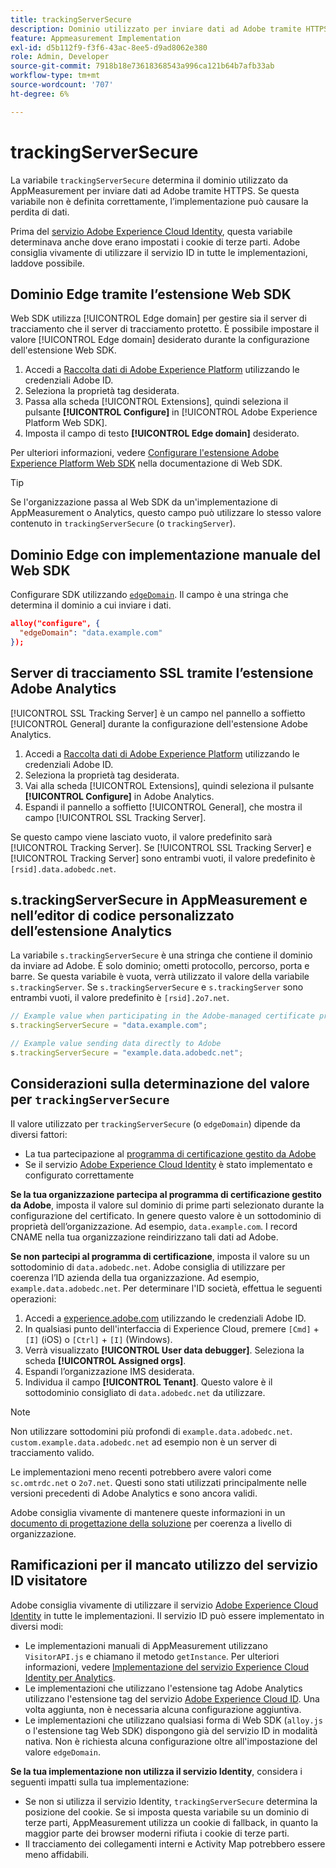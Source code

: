 ```yaml
---
title: trackingServerSecure
description: Dominio utilizzato per inviare dati ad Adobe tramite HTTPS.
feature: Appmeasurement Implementation
exl-id: d5b112f9-f3f6-43ac-8ee5-d9ad8062e380
role: Admin, Developer
source-git-commit: 7918b18e73618368543a996ca121b64b7afb33ab
workflow-type: tm+mt
source-wordcount: '707'
ht-degree: 6%

---
```


# trackingServerSecure

La variabile `trackingServerSecure` determina il dominio utilizzato da AppMeasurement per inviare dati ad Adobe tramite HTTPS. Se questa variabile non è definita correttamente, l’implementazione può causare la perdita di dati.

Prima del [servizio Adobe Experience Cloud Identity](https://experienceleague.adobe.com/en/docs/id-service/using/home), questa variabile determinava anche dove erano impostati i cookie di terze parti. Adobe consiglia vivamente di utilizzare il servizio ID in tutte le implementazioni, laddove possibile.

## Dominio Edge tramite l’estensione Web SDK

Web SDK utilizza [!UICONTROL Edge domain] per gestire sia il server di tracciamento che il server di tracciamento protetto. È possibile impostare il valore [!UICONTROL Edge domain] desiderato durante la configurazione dell&#39;estensione Web SDK.

1. Accedi a [Raccolta dati di Adobe Experience Platform](https://experience.adobe.com/data-collection) utilizzando le credenziali Adobe ID.
1. Seleziona la proprietà tag desiderata.
1. Passa alla scheda [!UICONTROL Extensions], quindi seleziona il pulsante **[!UICONTROL Configure]** in [!UICONTROL Adobe Experience Platform Web SDK].
1. Imposta il campo di testo **[!UICONTROL Edge domain]** desiderato.

Per ulteriori informazioni, vedere [Configurare l&#39;estensione Adobe Experience Platform Web SDK](https://experienceleague.adobe.com/docs/experience-platform/edge/extension/web-sdk-extension-configuration.html?lang=it) nella documentazione di Web SDK.

>[!TIP]
>
>Se l&#39;organizzazione passa al Web SDK da un&#39;implementazione di AppMeasurement o Analytics, questo campo può utilizzare lo stesso valore contenuto in `trackingServerSecure` (o `trackingServer`).

## Dominio Edge con implementazione manuale del Web SDK

Configurare SDK utilizzando [`edgeDomain`](https://experienceleague.adobe.com/en/docs/experience-platform/web-sdk/commands/configure/edgedomain). Il campo è una stringa che determina il dominio a cui inviare i dati.

```json
alloy("configure", {
  "edgeDomain": "data.example.com"
});
```

## Server di tracciamento SSL tramite l’estensione Adobe Analytics

[!UICONTROL SSL Tracking Server] è un campo nel pannello a soffietto [!UICONTROL General] durante la configurazione dell&#39;estensione Adobe Analytics.

1. Accedi a [Raccolta dati di Adobe Experience Platform](https://experience.adobe.com/data-collection) utilizzando le credenziali Adobe ID.
1. Seleziona la proprietà tag desiderata.
1. Vai alla scheda [!UICONTROL Extensions], quindi seleziona il pulsante **[!UICONTROL Configure]** in Adobe Analytics.
1. Espandi il pannello a soffietto [!UICONTROL General], che mostra il campo [!UICONTROL SSL Tracking Server].

Se questo campo viene lasciato vuoto, il valore predefinito sarà [!UICONTROL Tracking Server]. Se [!UICONTROL SSL Tracking Server] e [!UICONTROL Tracking Server] sono entrambi vuoti, il valore predefinito è `[rsid].data.adobedc.net`.

## s.trackingServerSecure in AppMeasurement e nell’editor di codice personalizzato dell’estensione Analytics

La variabile `s.trackingServerSecure` è una stringa che contiene il dominio da inviare ad Adobe. È solo dominio; ometti protocollo, percorso, porta e barre. Se questa variabile è vuota, verrà utilizzato il valore della variabile `s.trackingServer`. Se `s.trackingServerSecure` e `s.trackingServer` sono entrambi vuoti, il valore predefinito è `[rsid].2o7.net`.

```js
// Example value when participating in the Adobe-managed certificate program
s.trackingServerSecure = "data.example.com";

// Example value sending data directly to Adobe
s.trackingServerSecure = "example.data.adobedc.net";
```

## Considerazioni sulla determinazione del valore per `trackingServerSecure`

Il valore utilizzato per `trackingServerSecure` (o `edgeDomain`) dipende da diversi fattori:

* La tua partecipazione al [programma di certificazione gestito da Adobe](https://experienceleague.adobe.com/en/docs/core-services/interface/data-collection/adobe-managed-cert)
* Se il servizio [Adobe Experience Cloud Identity](https://experienceleague.adobe.com/en/docs/id-service/using/home) è stato implementato e configurato correttamente

**Se la tua organizzazione partecipa al programma di certificazione gestito da Adobe**, imposta il valore sul dominio di prime parti selezionato durante la configurazione del certificato. In genere questo valore è un sottodominio di proprietà dell’organizzazione. Ad esempio, `data.example.com`. I record CNAME nella tua organizzazione reindirizzano tali dati ad Adobe.

**Se non partecipi al programma di certificazione**, imposta il valore su un sottodominio di `data.adobedc.net`. Adobe consiglia di utilizzare per coerenza l’ID azienda della tua organizzazione. Ad esempio, `example.data.adobedc.net`. Per determinare l&#39;ID società, effettua le seguenti operazioni:

1. Accedi a [experience.adobe.com](https://experience.adobe.com) utilizzando le credenziali Adobe ID.
1. In qualsiasi punto dell&#39;interfaccia di Experience Cloud, premere `[Cmd]` + `[I]` (iOS) o `[Ctrl]` + `[I]` (Windows).
1. Verrà visualizzato **[!UICONTROL User data debugger]**. Seleziona la scheda **[!UICONTROL Assigned orgs]**.
1. Espandi l’organizzazione IMS desiderata.
1. Individua il campo **[!UICONTROL Tenant]**. Questo valore è il sottodominio consigliato di `data.adobedc.net` da utilizzare.

>[!NOTE]
>
>Non utilizzare sottodomini più profondi di `example.data.adobedc.net`. `custom.example.data.adobedc.net` ad esempio non è un server di tracciamento valido.

Le implementazioni meno recenti potrebbero avere valori come `sc.omtrdc.net` o `2o7.net`. Questi sono stati utilizzati principalmente nelle versioni precedenti di Adobe Analytics e sono ancora validi.

Adobe consiglia vivamente di mantenere queste informazioni in un [documento di progettazione della soluzione](../../prepare/solution-design.md) per coerenza a livello di organizzazione.

## Ramificazioni per il mancato utilizzo del servizio ID visitatore

Adobe consiglia vivamente di utilizzare il servizio [Adobe Experience Cloud Identity](https://experienceleague.adobe.com/en/docs/id-service/using/home) in tutte le implementazioni. Il servizio ID può essere implementato in diversi modi:

* Le implementazioni manuali di AppMeasurement utilizzano `VisitorAPI.js` e chiamano il metodo `getInstance`. Per ulteriori informazioni, vedere [Implementazione del servizio Experience Cloud Identity per Analytics](https://experienceleague.adobe.com/en/docs/id-service/using/implementation/setup-analytics).
* Le implementazioni che utilizzano l&#39;estensione tag Adobe Analytics utilizzano l&#39;estensione tag del servizio [Adobe Experience Cloud ID](https://experienceleague.adobe.com/en/docs/experience-platform/tags/extensions/client/id-service/overview). Una volta aggiunta, non è necessaria alcuna configurazione aggiuntiva.
* Le implementazioni che utilizzano qualsiasi forma di Web SDK (`alloy.js` o l&#39;estensione tag Web SDK) dispongono già del servizio ID in modalità nativa. Non è richiesta alcuna configurazione oltre all&#39;impostazione del valore `edgeDomain`.

**Se la tua implementazione non utilizza il servizio Identity**, considera i seguenti impatti sulla tua implementazione:

* Se non si utilizza il servizio Identity, `trackingServerSecure` determina la posizione del cookie. Se si imposta questa variabile su un dominio di terze parti, AppMeasurement utilizza un cookie di fallback, in quanto la maggior parte dei browser moderni rifiuta i cookie di terze parti.
* Il tracciamento dei collegamenti interni e Activity Map potrebbero essere meno affidabili.
